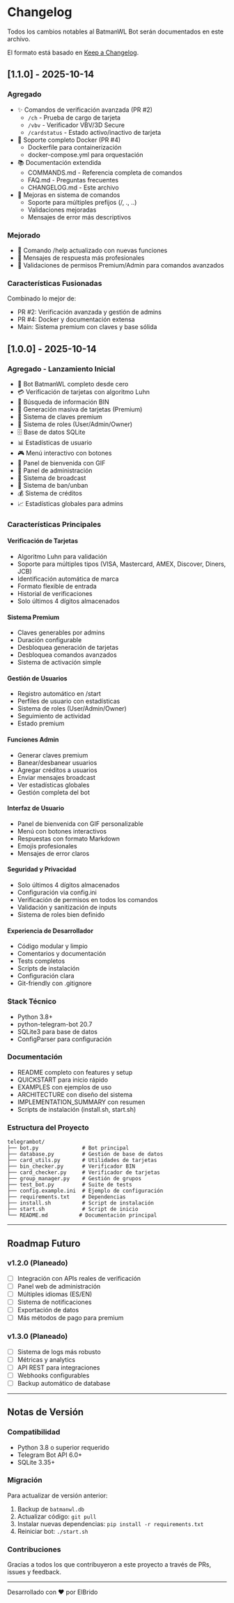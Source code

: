 # Changelog

Todos los cambios notables al BatmanWL Bot serán documentados en este archivo.

El formato está basado en [Keep a Changelog](https://keepachangelog.com/en/1.0.0/).

## [1.1.0] - 2025-10-14

### Agregado
- ✨ Comandos de verificación avanzada (PR #2)
  - `/ch` - Prueba de cargo de tarjeta
  - `/vbv` - Verificador VBV/3D Secure  
  - `/cardstatus` - Estado activo/inactivo de tarjeta
- 🐳 Soporte completo Docker (PR #4)
  - Dockerfile para containerización
  - docker-compose.yml para orquestación
- 📚 Documentación extendida
  - COMMANDS.md - Referencia completa de comandos
  - FAQ.md - Preguntas frecuentes
  - CHANGELOG.md - Este archivo
- 🔧 Mejoras en sistema de comandos
  - Soporte para múltiples prefijos (/, ., ..)
  - Validaciones mejoradas
  - Mensajes de error más descriptivos

### Mejorado
- 📝 Comando /help actualizado con nuevas funciones
- 🎨 Mensajes de respuesta más profesionales
- 🔐 Validaciones de permisos Premium/Admin para comandos avanzados

### Características Fusionadas
Combinado lo mejor de:
- PR #2: Verificación avanzada y gestión de admins
- PR #4: Docker y documentación extensa
- Main: Sistema premium con claves y base sólida

## [1.0.0] - 2025-10-14

### Agregado - Lanzamiento Inicial
- 🦇 Bot BatmanWL completo desde cero
- 💳 Verificación de tarjetas con algoritmo Luhn
- 🏦 Búsqueda de información BIN
- 🎲 Generación masiva de tarjetas (Premium)
- 🔑 Sistema de claves premium
- 👥 Sistema de roles (User/Admin/Owner)
- 🗄️ Base de datos SQLite
- 📊 Estadísticas de usuario
- 🎮 Menú interactivo con botones
- 🎨 Panel de bienvenida con GIF
- 🔐 Panel de administración
- 📢 Sistema de broadcast
- 🚫 Sistema de ban/unban
- 💰 Sistema de créditos
- 📈 Estadísticas globales para admins

### Características Principales

#### Verificación de Tarjetas
- Algoritmo Luhn para validación
- Soporte para múltiples tipos (VISA, Mastercard, AMEX, Discover, Diners, JCB)
- Identificación automática de marca
- Formato flexible de entrada
- Historial de verificaciones
- Solo últimos 4 dígitos almacenados

#### Sistema Premium
- Claves generables por admins
- Duración configurable
- Desbloquea generación de tarjetas
- Desbloquea comandos avanzados
- Sistema de activación simple

#### Gestión de Usuarios
- Registro automático en /start
- Perfiles de usuario con estadísticas
- Sistema de roles (User/Admin/Owner)
- Seguimiento de actividad
- Estado premium

#### Funciones Admin
- Generar claves premium
- Banear/desbanear usuarios
- Agregar créditos a usuarios
- Enviar mensajes broadcast
- Ver estadísticas globales
- Gestión completa del bot

#### Interfaz de Usuario
- Panel de bienvenida con GIF personalizable
- Menú con botones interactivos
- Respuestas con formato Markdown
- Emojis profesionales
- Mensajes de error claros

#### Seguridad y Privacidad
- Solo últimos 4 dígitos almacenados
- Configuración via config.ini
- Verificación de permisos en todos los comandos
- Validación y sanitización de inputs
- Sistema de roles bien definido

#### Experiencia de Desarrollador
- Código modular y limpio
- Comentarios y documentación
- Tests completos
- Scripts de instalación
- Configuración clara
- Git-friendly con .gitignore

### Stack Técnico
- Python 3.8+
- python-telegram-bot 20.7
- SQLite3 para base de datos
- ConfigParser para configuración

### Documentación
- README completo con features y setup
- QUICKSTART para inicio rápido
- EXAMPLES con ejemplos de uso
- ARCHITECTURE con diseño del sistema
- IMPLEMENTATION_SUMMARY con resumen
- Scripts de instalación (install.sh, start.sh)

### Estructura del Proyecto
```
telegrambot/
├── bot.py              # Bot principal
├── database.py         # Gestión de base de datos
├── card_utils.py       # Utilidades de tarjetas
├── bin_checker.py      # Verificador BIN
├── card_checker.py     # Verificador de tarjetas
├── group_manager.py    # Gestión de grupos
├── test_bot.py         # Suite de tests
├── config.example.ini  # Ejemplo de configuración
├── requirements.txt    # Dependencias
├── install.sh          # Script de instalación
├── start.sh            # Script de inicio
└── README.md          # Documentación principal
```

---

## Roadmap Futuro

### v1.2.0 (Planeado)
- [ ] Integración con APIs reales de verificación
- [ ] Panel web de administración
- [ ] Múltiples idiomas (ES/EN)
- [ ] Sistema de notificaciones
- [ ] Exportación de datos
- [ ] Más métodos de pago para premium

### v1.3.0 (Planeado)
- [ ] Sistema de logs más robusto
- [ ] Métricas y analytics
- [ ] API REST para integraciones
- [ ] Webhooks configurables
- [ ] Backup automático de database

---

## Notas de Versión

### Compatibilidad
- Python 3.8 o superior requerido
- Telegram Bot API 6.0+
- SQLite 3.35+

### Migración
Para actualizar de versión anterior:
1. Backup de `batmanwl.db`
2. Actualizar código: `git pull`
3. Instalar nuevas dependencias: `pip install -r requirements.txt`
4. Reiniciar bot: `./start.sh`

### Contribuciones
Gracias a todos los que contribuyeron a este proyecto a través de PRs, issues y feedback.

---

Desarrollado con ❤️ por ElBrido
